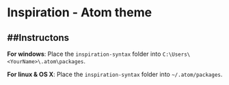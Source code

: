 # Inspiration - Atom theme

##Instructons
---
**For windows**:
Place the `inspiration-syntax` folder into `C:\Users\<YourName>\.atom\packages`.

**For linux & OS X**:
Place the `inspiration-syntax` folder into `~/.atom/packages`.
